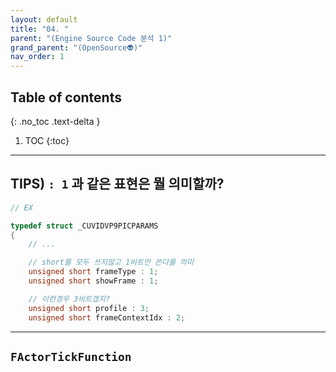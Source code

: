 ```yaml
---
layout: default
title: "04. "
parent: "(Engine Source Code 분석 1)"
grand_parent: "(OpenSource👽)"
nav_order: 1
---
```


## Table of contents
{: .no_toc .text-delta }

1. TOC
{:toc}

---

## TIPS) `: 1` 과 같은 표현은 뭘 의미할까?

```cpp
// EX

typedef struct _CUVIDVP9PICPARAMS
{
    // ...

    // short를 모두 쓰지않고 1비트만 쓴다를 의미
    unsigned short frameType : 1;
    unsigned short showFrame : 1;

    // 이런경우 3비트겠지?
    unsigned short profile : 3;
    unsigned short frameContextIdx : 2;
```

---

## `FActorTickFunction`

